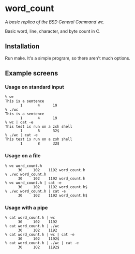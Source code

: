 # word_count
*A basic replica of the BSD General Command wc.*

Basic word, line, character, and byte count in C.

## Installation
Run make. It's a simple program, so there aren't much options.

## Example screens
### Usage on standard input
	% wc
	This is a sentence
	       1       4      19
	% ./wc
	This is a sentence
	       1       4      19
	% wc | cat -e
	This test is run on a zsh shell
	       1       8      32$
	% ./wc | cat -e
	This test is run on a zsh shell
	       1       8      32$
### Usage on a file
	% wc word_count.h
	      30     102    1192 word_count.h
	% ./wc word_count.h
	      30     102    1192 word_count.h
	% wc word_count.h | cat -e
	      30     102    1192 word_count.h$
	% ./wc word_count.h | cat -e
	      30     102    1192 word_count.h$
### Usage with a pipe
	% cat word_count.h | wc
	      30     102    1192
	% cat word_count.h | ./wc
	      30     102    1192
	% cat word_count.h | wc | cat -e
	      30     102    1192$
	% cat word_count.h | ./wc | cat -e
	      30     102    1192$
